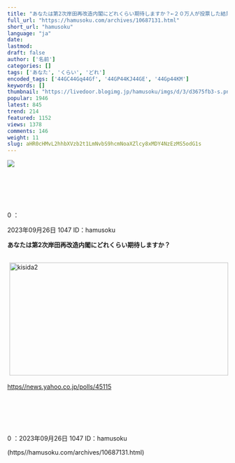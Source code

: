 ```yaml
---
title: "あなたは第2次岸田再改造内閣にどれくらい期待しますか？←２０万人が投票した結果"
full_url: "https://hamusoku.com/archives/10687131.html"
short_url: "hamusoku"
language: "ja"
date: 
lastmod: 
draft: false
author: ['名前']
categories: []
tags: ['あなた', 'くらい', 'どれ']
encoded_tags: ['44GC44Gq44Gf', '44GP44KJ44GE', '44Gp44KM']
keywords: []
thumbnail: "https://livedoor.blogimg.jp/hamusoku/imgs/d/3/d3675fb3-s.png"
popular: 1946
latest: 845
trend: 214
featured: 1152
views: 1378
comments: 146
weight: 11
slug: aHR0cHMvL2hhbXVzb2t1LmNvbS9hcmNoaXZlcy8xMDY4NzEzMS5odG1s
---
```


![](https://livedoor.blogimg.jp/hamusoku/imgs/d/3/d3675fb3-s.png)

<div><br> <br> <br> <br> <br> 0 ：<p></p> 2023年09月26日 1047 ID：hamusoku<br> <p><p><b>あなたは第2次岸田再改造内閣にどれくらい期待しますか？</b></p></p><br> <a href='https//livedoor.blogimg.jp/hamusoku/imgs/7/8/7851a4f8.png' title='kisida2' target='_blank'><img src='https//livedoor.blogimg.jp/hamusoku/imgs/7/8/7851a4f8-s.png' width='500' height='258' border='0' alt='kisida2' hspace='5' class='pict'></a><br> <br> <a href='https//news.yahoo.co.jp/polls/45115' target='_blank' title=''>https//news.yahoo.co.jp/polls/45115</a><br> <br> <br> <br> <br> <br> <p>0 ：2023年09月26日 1047 ID：hamusoku</p></div>

(https//hamusoku.com/archives/10687131.html)
